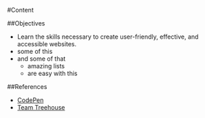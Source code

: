 #Content


##Objectives
* Learn the skills necessary to create user-friendly, effective, and accessible websites.
* some of this
* and some of that
  - amazing lists 
  - are easy with this

##References
* [CodePen](http://codepen.io)
* [Team Treehouse](http://teamtreehouse.com)
